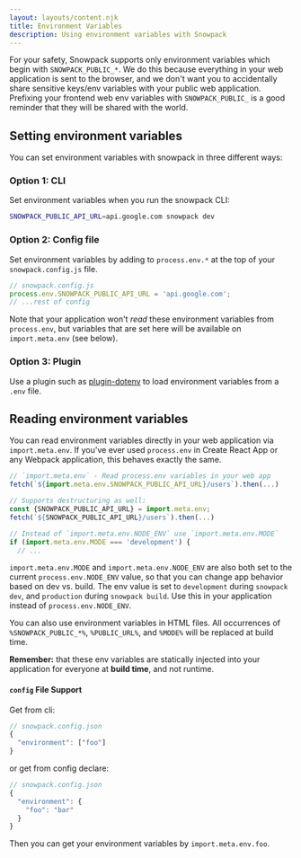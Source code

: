 ```yaml
---
layout: layouts/content.njk
title: Environment Variables
description: Using environment variables with Snowpack
---
```


For your safety, Snowpack supports only environment variables which begin with `SNOWPACK_PUBLIC_*`. We do this because everything in your web application is sent to the browser, and we don't want you to accidentally share sensitive keys/env variables with your public web application. Prefixing your frontend web env variables with `SNOWPACK_PUBLIC_` is a good reminder that they will be shared with the world.

## Setting environment variables

You can set environment variables with snowpack in three different ways:

### Option 1: CLI

Set environment variables when you run the snowpack CLI:

```bash
SNOWPACK_PUBLIC_API_URL=api.google.com snowpack dev
```

### Option 2: Config file

Set environment variables by adding to `process.env.*` at the top of your `snowpack.config.js` file.

```js
// snowpack.config.js
process.env.SNOWPACK_PUBLIC_API_URL = 'api.google.com';
// ...rest of config
```

Note that your application won't _read_ these environment variables from `process.env`, but variables that are set here will be available on `import.meta.env` (see below).

### Option 3: Plugin

Use a plugin such as [plugin-dotenv](https://www.npmjs.com/package/@snowpack/plugin-dotenv) to load environment variables from a `.env` file.

## Reading environment variables

You can read environment variables directly in your web application via `import.meta.env`. If you've ever used `process.env` in Create React App or any Webpack application, this behaves exactly the same.

```js
// `import.meta.env` - Read process.env variables in your web app
fetch(`${import.meta.env.SNOWPACK_PUBLIC_API_URL}/users`).then(...)

// Supports destructuring as well:
const {SNOWPACK_PUBLIC_API_URL} = import.meta.env;
fetch(`${SNOWPACK_PUBLIC_API_URL}/users`).then(...)

// Instead of `import.meta.env.NODE_ENV` use `import.meta.env.MODE`
if (import.meta.env.MODE === 'development') {
  // ...
```

`import.meta.env.MODE` and `import.meta.env.NODE_ENV` are also both set to the current `process.env.NODE_ENV` value, so that you can change app behavior based on dev vs. build. The env value is set to `development` during `snowpack dev`, and `production` during `snowpack build`. Use this in your application instead of `process.env.NODE_ENV`.

You can also use environment variables in HTML files. All occurrences of `%SNOWPACK_PUBLIC_*%`, `%PUBLIC_URL%`, and `%MODE%` will be replaced at build time.

**Remember:** that these env variables are statically injected into your application for everyone at **build time**, and not runtime.


#### `config` File Support

Get from cli:

```js
// snowpack.config.json
{
  "environment": ["foo"]
}
```

or get from config declare:

```js
// snowpack.config.json
{
  "environment": {
    "foo": "bar"
  }
}
```

Then you can get your environment variables by `import.meta.env.foo`.
